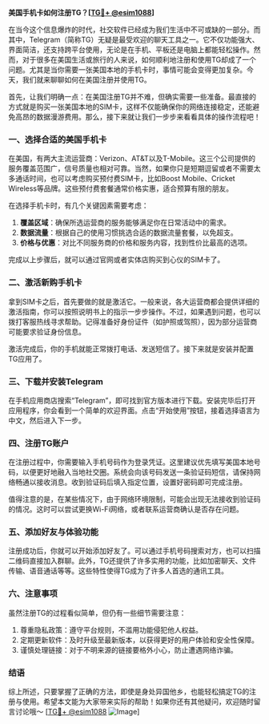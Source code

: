 **美国手机卡如何注册TG？[[TG💪+ @esim1088](https://t.me/s/esim1088)]**

在当今这个信息爆炸的时代，社交软件已经成为我们生活中不可或缺的一部分。而其中，Telegram（简称TG）无疑是最受欢迎的聊天工具之一。它不仅功能强大、界面简洁，还支持跨平台使用，无论是在手机、平板还是电脑上都能轻松操作。然而，对于很多在美国生活或旅行的人来说，如何顺利地注册和使用TG却成了一个问题。尤其是当你需要一张美国本地的手机卡时，事情可能会变得更加复杂。今天，我们就来聊聊如何在美国注册并使用TG。

首先，让我们明确一点：在美国注册TG并不难，但确实需要一些准备。最直接的方式就是购买一张美国本地的SIM卡，这样不仅能确保你的网络连接稳定，还能避免高昂的数据漫游费用。那么，接下来就让我们一步步来看看具体的操作流程吧！

### 一、选择合适的美国手机卡

在美国，有两大主流运营商：Verizon、AT&T以及T-Mobile。这三个公司提供的服务覆盖范围广，信号质量也相对可靠。当然，如果你只是短期逗留或者不需要太多通话时间，也可以考虑购买预付费SIM卡，比如Boost Mobile、Cricket Wireless等品牌。这些预付费套餐通常价格实惠，适合预算有限的朋友。

在选择手机卡时，有几个关键因素需要考虑：
1. **覆盖区域**：确保所选运营商的服务能够满足你在日常活动中的需求。
2. **数据流量**：根据自己的使用习惯挑选合适的数据流量套餐，以免超支。
3. **价格与优惠**：对比不同服务商的价格和服务内容，找到性价比最高的选项。

完成以上步骤后，就可以通过官网或者实体店购买到心仪的SIM卡了。

### 二、激活新购手机卡

拿到SIM卡之后，首先要做的就是激活它。一般来说，各大运营商都会提供详细的激活指南，你可以按照说明书上的指示一步步操作。不过，如果遇到问题，也可以拨打客服热线寻求帮助。记得准备好身份证件（如护照或驾照），因为部分运营商可能要求验证身份信息。

激活完成后，你的手机就能正常拨打电话、发送短信了。接下来就是安装并配置TG应用了。

### 三、下载并安装Telegram

在手机应用商店搜索“Telegram”，即可找到官方版本进行下载。安装完毕后打开应用程序，你会看到一个简单的欢迎界面。点击“开始使用”按钮，接着选择语言为中文，然后进入下一步。

### 四、注册TG账户

在注册过程中，你需要输入手机号码作为登录凭证。这里建议优先填写美国本地号码，以便更好地融入当地社交圈。系统会向该号码发送一条验证码短信，请保持网络畅通以接收消息。收到验证码后填入指定位置，设置好密码即可完成注册。

值得注意的是，在某些情况下，由于网络环境限制，可能会出现无法接收到验证码的情况。这时可以尝试更换Wi-Fi网络，或者联系运营商确认是否存在问题。

### 五、添加好友与体验功能

注册成功后，你就可以开始添加好友了。可以通过手机号码搜索对方，也可以扫描二维码直接加入群聊。此外，TG还提供了许多实用的功能，比如加密聊天、文件传输、语音通话等等。这些特性使得TG成为了许多人首选的通讯工具。

### 六、注意事项

虽然注册TG的过程看似简单，但仍有一些细节需要注意：
1. 尊重隐私政策：遵守平台规则，不滥用功能侵犯他人权益。
2. 定期更新软件：及时升级至最新版本，以获得更好的用户体验和安全性保障。
3. 谨慎处理链接：对于不明来源的链接要格外小心，防止遭遇网络诈骗。

### 结语

综上所述，只要掌握了正确的方法，即使是身处异国他乡，也能轻松搞定TG的注册与使用。希望本文能为大家带来实际的帮助！如果你还有其他疑问，欢迎随时留言讨论哦～ [[TG💪+ @esim1088](https://t.me/s/esim1088) ![Image](https://i.postimg.cc/4NQfJmqS/Snipaste-2025-05-13-00-14-12.png)]